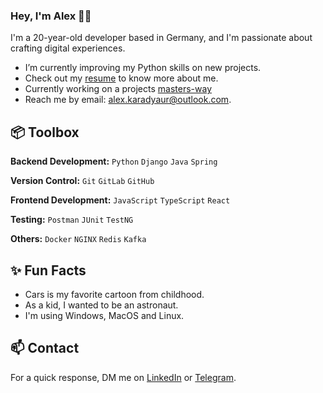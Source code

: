 ### Hey, I'm Alex 👋🏽  

I'm a 20-year-old developer based in Germany, and I'm passionate about crafting digital experiences. 

- I’m currently improving my Python skills on new projects.
- Check out my [resume](https://github.com/karadyauran/karadyauran/blob/main/resume/Alex%20Karadiaur%20Backend.pdf) to know more about me.
- Currently working on a projects [masters-way](https://github.com/tritonJS826/masters-way)
- Reach me by email: alex.karadyaur@outlook.com.
 
## 📦 Toolbox

**Backend Development:** `Python` `Django` `Java` `Spring`
 
**Version Control:** `Git` `GitLab` `GitHub`

**Frontend Development:** `JavaScript` `TypeScript` `React` 

**Testing:** `Postman` `JUnit` `TestNG`

**Others:** `Docker` `NGINX` `Redis` `Kafka`
 
## ✨ Fun Facts 

- Cars is my favorite cartoon from childhood.
- As a kid, I wanted to be an astronaut.
- I'm using Windows, MacOS and Linux.

## 📫 Contact

 For a quick response, DM me on [LinkedIn](https://www.linkedin.com/in/karadyauran/) or [Telegram](https://t.me/karadyauran).
 
